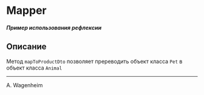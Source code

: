 # Mapper
##### _Пример использования рефлексии_

## Описание
Метод `mapToProductDto` позволяет пререводить объект класса `Pet` в объект класса `Animal`
***
A. Wagenheim
